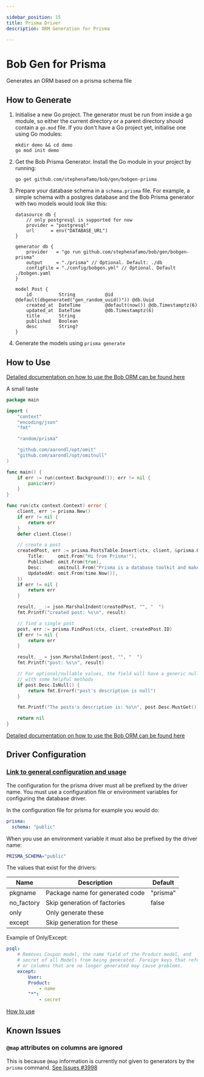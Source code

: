 ```yaml
---

sidebar_position: 15
title: Prisma Driver
description: ORM Generation for Prisma

---
```


# Bob Gen for Prisma

Generates an ORM based on a prisma schema file

## How to Generate

1. Initialise a new Go project. The generator must be run from inside a go module, so either the current directory or a parent directory should contain a `go.mod` file. If you don't have a Go project yet, initialise one using Go modules:

   ```shell script
   mkdir demo && cd demo
   go mod init demo
   ```

2. Get the Bob Prisma Generator. Install the Go module in your project by running:

   ```shell script
   go get github.com/stephenafamo/bob/gen/bobgen-prisma
   ```

3. Prepare your database schema in a `schema.prisma` file. For example, a simple schema with a postgres database and the Bob Prisma generator with two models would look like this:

   ```prisma
   datasource db {
       // only postgresql is supported for now
       provider = "postgresql"
       url      = env("DATABASE_URL")
   }

   generator db {
       provider   = "go run github.com/stephenafamo/bob/gen/bobgen-prisma"
       output     = "./prisma" // Optional. Default: ./db
       configFile = "./config/bobgen.yml" // Optional. Default ./bobgen.yaml
   }

   model Post {
       id          String           @id @default(dbgenerated("gen_random_uuid()")) @db.Uuid
       created_at  DateTime         @default(now()) @db.Timestamptz(6)
       updated_at  DateTime         @db.Timestamptz(6)
       title       String
       published   Boolean
       desc        String?
   }
   ```

4. Generate the models using `prisma generate`

## How to Use

[Detailed documentation on how to use the Bob ORM can be found here](./intro)

A small taste

```go
package main

import (
	"context"
	"encoding/json"
	"fmt"

	"random/prisma"

	"github.com/aarondl/opt/omit"
	"github.com/aarondl/opt/omitnull"
)

func main() {
	if err := run(context.Background()); err != nil {
		panic(err)
	}
}

func run(ctx context.Context) error {
	client, err := prisma.New()
	if err != nil {
		return err
	}
	defer client.Close()

	// create a post
	createdPost, err := prisma.PostsTable.Insert(ctx, client, &prisma.OptionalPost{
		Title:     omit.From("Hi from Prisma!"),
		Published: omit.From(true),
		Desc:      omitnull.From("Prisma is a database toolkit and makes databases easy."),
		UpdatedAt: omit.From(time.Now()),
	})
	if err != nil {
		return err
	}

	result, _ := json.MarshalIndent(createdPost, "", "  ")
	fmt.Printf("created post: %s\n", result)

	// find a single post
	post, err := prisma.FindPost(ctx, client, createdPost.ID)
	if err != nil {
		return err
	}

	result, _ = json.MarshalIndent(post, "", "  ")
	fmt.Printf("post: %s\n", result)

	// For optional/nullable values, the field will have a generic null wrapper
	// with some helpful methods
	if post.Desc.IsNull() {
		return fmt.Errorf("post's description is null")
	}

	fmt.Printf("The posts's description is: %s\n", post.Desc.MustGet())

	return nil
}
```

[Detailed documentation on how to use the Bob ORM can be found here](./intro)

## Driver Configuration

### [Link to general configuration and usage](./configuration)

The configuration for the prisma driver must all be prefixed by the driver name. You must use a configuration file or environment variables for configuring the database driver.

In the configuration file for prisma for example you would do:

```yaml
prisma:
  schema: "public"
```

When you use an environment variable it must also be prefixed by the driver name:

```sh
PRISMA_SCHEMA="public"
```

The values that exist for the drivers:

| Name       | Description                     | Default  |
|------------|---------------------------------|----------|
| pkgname    | Package name for generated code | "prisma" |
| no_factory | Skip generation of factories    | false    |
| only       | Only generate these             |          |
| except     | Skip generation for these       |          |

Example of Only/Except:

```yaml
psql:
    # Removes Coupon model, the name field of the Product model, and
    # secret of all Models from being generated. Foreign keys that reference tables
    # or columns that are no longer generated may cause problems.
    except:
        User:
        Product:
            - name
        "*":
            - secret
```

[How to use](..)

## Known Issues

### `@map` attributes on columns are ignored

This is because `@map` information is currently not given to generators by the `prisma` command. [See Issues #3998](https://github.com/prisma/prisma/issues/3998)

